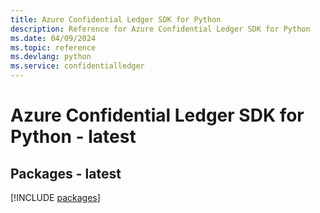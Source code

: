 ```yaml
---
title: Azure Confidential Ledger SDK for Python
description: Reference for Azure Confidential Ledger SDK for Python
ms.date: 04/09/2024
ms.topic: reference
ms.devlang: python
ms.service: confidentialledger
---
```

# Azure Confidential Ledger SDK for Python - latest
## Packages - latest
[!INCLUDE [packages](confidential-ledger-index.md)]